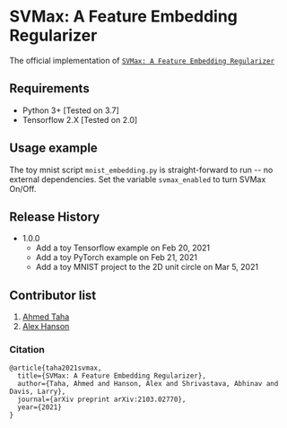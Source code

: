 # SVMax: A Feature Embedding Regularizer

The official implementation of [`SVMax: A Feature Embedding Regularizer`](https://arxiv.org/abs/2103.02770)


## Requirements

* Python 3+ [Tested on 3.7]
* Tensorflow 2.X [Tested on 2.0]

## Usage example
The toy mnist script `mnist_embedding.py` is straight-forward to run -- no external dependencies. Set the variable `svmax_enabled` to turn SVMax On/Off.

## Release History
* 1.0.0
    * Add a toy Tensorflow example on Feb 20, 2021
    * Add a toy PyTorch example on Feb 21, 2021
    * Add a toy MNIST project to the 2D unit circle on Mar 5, 2021

Contributor list
----------------
1. [Ahmed Taha](http://www.ahmed-taha.com)
2. [Alex Hanson](https://github.com/j-alex-hanson)



### Citation

```
@article{taha2021svmax,
  title={SVMax: A Feature Embedding Regularizer},
  author={Taha, Ahmed and Hanson, Alex and Shrivastava, Abhinav and Davis, Larry},
  journal={arXiv preprint arXiv:2103.02770},
  year={2021}
}
```
